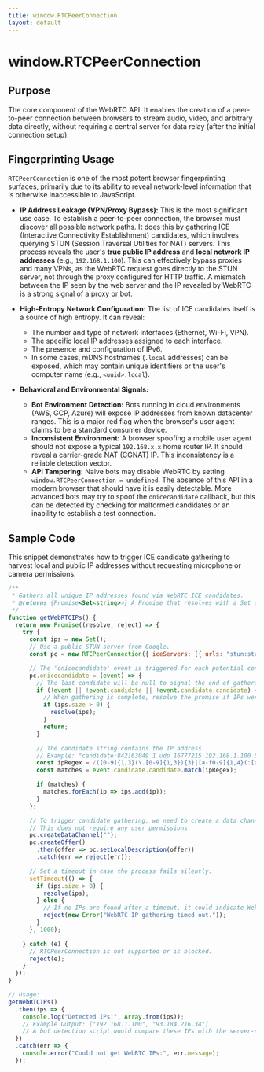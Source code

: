 ```yaml
---
title: window.RTCPeerConnection
layout: default
---
```

# window.RTCPeerConnection
## Purpose
The core component of the WebRTC API. It enables the creation of a peer-to-peer connection between browsers to stream audio, video, and arbitrary data directly, without requiring a central server for data relay (after the initial connection setup).

## Fingerprinting Usage
`RTCPeerConnection` is one of the most potent browser fingerprinting surfaces, primarily due to its ability to reveal network-level information that is otherwise inaccessible to JavaScript.

*   **IP Address Leakage (VPN/Proxy Bypass):** This is the most significant use case. To establish a peer-to-peer connection, the browser must discover all possible network paths. It does this by gathering ICE (Interactive Connectivity Establishment) candidates, which involves querying STUN (Session Traversal Utilities for NAT) servers. This process reveals the user's **true public IP address** and **local network IP addresses** (e.g., `192.168.1.100`). This can effectively bypass proxies and many VPNs, as the WebRTC request goes directly to the STUN server, not through the proxy configured for HTTP traffic. A mismatch between the IP seen by the web server and the IP revealed by WebRTC is a strong signal of a proxy or bot.

*   **High-Entropy Network Configuration:** The list of ICE candidates itself is a source of high entropy. It can reveal:
    *   The number and type of network interfaces (Ethernet, Wi-Fi, VPN).
    *   The specific local IP addresses assigned to each interface.
    *   The presence and configuration of IPv6.
    *   In some cases, mDNS hostnames (`.local` addresses) can be exposed, which may contain unique identifiers or the user's computer name (e.g., `<uuid>.local`).

*   **Behavioral and Environmental Signals:**
    *   **Bot Environment Detection:** Bots running in cloud environments (AWS, GCP, Azure) will expose IP addresses from known datacenter ranges. This is a major red flag when the browser's user agent claims to be a standard consumer device.
    *   **Inconsistent Environment:** A browser spoofing a mobile user agent should not expose a typical `192.168.x.x` home router IP. It should reveal a carrier-grade NAT (CGNAT) IP. This inconsistency is a reliable detection vector.
    *   **API Tampering:** Naive bots may disable WebRTC by setting `window.RTCPeerConnection = undefined`. The absence of this API in a modern browser that should have it is easily detectable. More advanced bots may try to spoof the `onicecandidate` callback, but this can be detected by checking for malformed candidates or an inability to establish a test connection.

## Sample Code
This snippet demonstrates how to trigger ICE candidate gathering to harvest local and public IP addresses without requesting microphone or camera permissions.

```javascript
/**
 * Gathers all unique IP addresses found via WebRTC ICE candidates.
 * @returns {Promise<Set<string>>} A Promise that resolves with a Set of IP addresses.
 */
function getWebRTCIPs() {
  return new Promise((resolve, reject) => {
    try {
      const ips = new Set();
      // Use a public STUN server from Google.
      const pc = new RTCPeerConnection({ iceServers: [{ urls: "stun:stun.l.google.com:19302" }] });

      // The 'onicecandidate' event is triggered for each potential connection path found.
      pc.onicecandidate = (event) => {
        // The last candidate will be null to signal the end of gathering.
        if (!event || !event.candidate || !event.candidate.candidate) {
          // When gathering is complete, resolve the promise if IPs were found.
          if (ips.size > 0) {
            resolve(ips);
          }
          return;
        }

        // The candidate string contains the IP address.
        // Example: "candidate:842163049 1 udp 16777215 192.168.1.100 53475 typ srflx ..."
        const ipRegex = /([0-9]{1,3}(\.[0-9]{1,3}){3}|[a-f0-9]{1,4}(:[a-f0-9]{1,4}){7})/gi;
        const matches = event.candidate.candidate.match(ipRegex);

        if (matches) {
          matches.forEach(ip => ips.add(ip));
        }
      };

      // To trigger candidate gathering, we need to create a data channel and an offer.
      // This does not require any user permissions.
      pc.createDataChannel("");
      pc.createOffer()
        .then(offer => pc.setLocalDescription(offer))
        .catch(err => reject(err));

      // Set a timeout in case the process fails silently.
      setTimeout(() => {
        if (ips.size > 0) {
          resolve(ips);
        } else {
          // If no IPs are found after a timeout, it could indicate WebRTC is disabled or blocked.
          reject(new Error("WebRTC IP gathering timed out."));
        }
      }, 1000);

    } catch (e) {
      // RTCPeerConnection is not supported or is blocked.
      reject(e);
    }
  });
}

// Usage:
getWebRTCIPs()
  .then(ips => {
    console.log("Detected IPs:", Array.from(ips));
    // Example Output: ["192.168.1.100", "93.184.216.34"]
    // A bot detection script would compare these IPs with the server-side IP.
  })
  .catch(err => {
    console.error("Could not get WebRTC IPs:", err.message);
  });
```